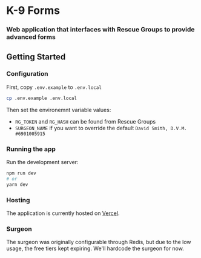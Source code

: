 # K-9 Forms

### Web application that interfaces with Rescue Groups to provide advanced forms

## Getting Started

### Configuration
First, copy `.env.example` to `.env.local`
```bash
cp .env.example .env.local
```

Then set the environemnt variable values:

- `RG_TOKEN` and `RG_HASH` can be found from Rescue Groups
- `SURGEON_NAME` if you want to override the default `David Smith, D.V.M. #6901005915`

### Running the app
Run the development server:

```bash
npm run dev
# or
yarn dev
```

### Hosting

The application is currently hosted on [Vercel](https://vercel.com/).

### Surgeon

The surgeon was originally configurable through Redis, but due to the low usage, the free tiers kept expiring. We'll hardcode the surgeon for now. 

